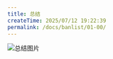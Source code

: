 ```yaml
---
title: 总结
createTime: 2025/07/12 19:22:39
permalink: /docs/banlist/01-00/
---
```

![总结图片](/img/03公益服务器/四周目/服务器封禁案例/总结/01.png)
